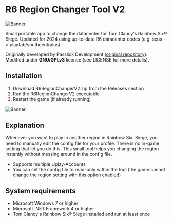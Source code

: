 # R6 Region Changer Tool V2

![Banner](https://i.imgur.com/l0SJ7RL.png)
  
Small portable app to change the datacenter for Tom Clancy's Rainbow Six® Siege. Updated for 2024 using up-to-date R6 datacenter codes (e.g. scus -> playfab/southcentralus) 

Originally developed by Passlick Development ([original repository](https://github.com/npasslick/r6regionchanger)). Modified under **GNU/GPLv3** licence (see LICENSE for more details).

## Installation

1. Download R6RegionChangerV2.zip from the Releases section
2. Run the R6RegionChangerV2 executable
3. Restart the game (if already running) 

![Banner](https://i.imgur.com/KlipZL3.png)

## Explanation

Whenever you want to play in another region in Rainbow Six: Siege, you need to manually edit the config file for your profile. There is no in-game setting that let you do this. This small tool helps you changing the region instantly without messing around in the config file.

- Supports multiple Uplay-Accounts
- You can set the config file to read-only within the tool (the game cannot change the region setting with this option enabled)


  
## System requirements
- Microsoft Windows 7 or higher
- Microsoft .NET Framework 4 or higher
- Tom Clancy's Rainbow Six® Siege installed and run at least once
  

